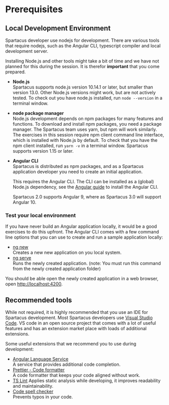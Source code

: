# Prerequisites

## Local Development Environment

Spartacus developer use nodejs for development. There are various tools that require nodejs, such as the Angular CLI, typescript compiler and local development server.

Installing Node.js and other tools might take a bit of time and we have not planned for this during the session. It is therefor **important** that you come prepared.

- **Node.js**  
  Spartacus supports node.js version 10.14.1 or later, but smaller than version 13.0. Other Node.js versions might work, but are not actively tested. To check out you have node.js installed, run `node --version` in a terminal window.

- **node package manager**  
  Node.js development depends on npm packages for many features and functions. To download and install npm packages, you need a package manager. The Spartacus team uses yarn, but npm will work similarly. The exercises in this session require npm client command line interface, which is installed with Node.js by default. To check that you have the npm client installed, run `yarn -v` in a terminal window. Spartacus supports version 1.15 or later.

- **Angular CLI**  
  Spartacus is distributed as npm packages, and as a Spartacus application developer you need to create an initial application.

  This requires the Angular CLI. The CLI can be installed as a (global) Node.js dependency, see the [Angular guide](https://angular.io/guide/setup-local#install-the-angular-cli) to install the Angular CLI.

  Spartacus 2.0 supports Angular 9, where as Spartacus 3.0 will support Angular 10.

### Test your local environment

If you have never build an Angular application locally, it would be a good exercises to do this upfront. The Angular CLI comes with a few command line options that you can use to create and run a sample application locally:

- [ng new](https://angular.io/cli/new)  
  Creates a new new application on you local system.
- [ng serve](https://angular.io/cli/serve)  
  Runs the newly created application. (note: You must run this command from the newly created application folder)

You should be able open the newly created application in a web browser, open [http://localhost:4200](http://localhost:4200).

## Recommended tools

While not required, it is highly recommended that you use an IDE for Spartacus development. Most Spartacus developers use [Visual Studio Code](https://code.visualstudio.com/). VS code in an open source project that comes with a lot of useful features and has an extension market place with loads of additional extensions.

Some useful extensions that we recommend you to use during development:

- [Angular Language Service](https://marketplace.visualstudio.com/items?itemName=Angular.ng-template)  
  A service that provides additional code completion.
- [Prettier - Code formatter](https://marketplace.visualstudio.com/items?itemName=esbenp.prettier-vscode)  
  A code formatter that keeps your code aligned without work.
- [TS Lint](https://marketplace.visualstudio.com/items?itemName=ms-vscode.vscode-typescript-tslint-plugin)
  Applies static analysis while developing, it improves readability and maintainability.
- [Code spell checker](https://marketplace.visualstudio.com/items?itemName=streetsidesoftware.code-spell-checker)  
  Prevents typos in your code.
